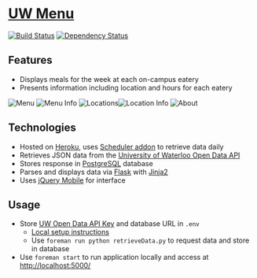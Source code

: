 # [UW Menu](http://uwmenu.alykhan.com)

[![Build Status](https://travis-ci.org/alykhank/FoodMenu.svg?branch=master)](https://travis-ci.org/alykhank/FoodMenu)
[![Dependency Status](https://gemnasium.com/alykhank/FoodMenu.svg)](https://gemnasium.com/alykhank/FoodMenu)

## Features

* Displays meals for the week at each on-campus eatery
* Presents information including location and hours for each eatery

![Menu](img/menu.png) ![Menu Info](img/menuinfo.png)
![Locations](img/locations.png)![Location Info](img/locationinfo.png)
![About](img/about.png)


## Technologies

* Hosted on [Heroku](http://www.heroku.com/), uses [Scheduler addon](https://addons.heroku.com/scheduler) to retrieve data daily
* Retrieves JSON data from the [University of Waterloo Open Data API](http://api.uwaterloo.ca/)
* Stores response in [PostgreSQL](https://addons.heroku.com/heroku-postgresql) database
* Parses and displays data via [Flask](http://flask.pocoo.org/) with [Jinja2](http://jinja.pocoo.org/)
* Uses [jQuery Mobile](http://jquerymobile.com/) for interface


## Usage

* Store [UW Open Data API Key](http://api.uwaterloo.ca/#!/keygen) and database URL in `.env`
	* [Local setup instructions](https://devcenter.heroku.com/articles/config-vars#local-setup)
	* Use `foreman run python retrieveData.py` to request data and store in database
* Use `foreman start` to run application locally and access at [http://localhost:5000/](http://localhost:5000/)
